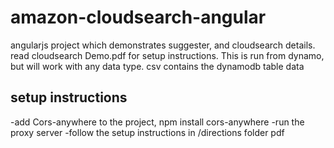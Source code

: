 # amazon-cloudsearch-angular
angularjs project which demonstrates suggester, and cloudsearch details.
read cloudsearch Demo.pdf for setup instructions. This is run from dynamo, but will work with any data type.
csv contains the dynamodb table data

setup instructions
-------------------
-add Cors-anywhere to the project, npm install cors-anywhere
-run the proxy server
-follow the setup instructions in /directions folder pdf
